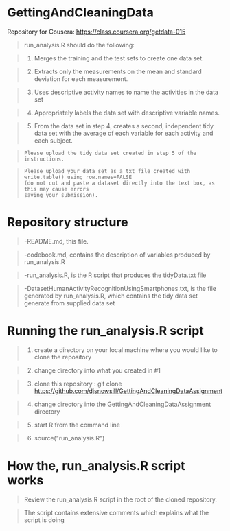 GettingAndCleaningData
======================

Repository for Cousera: https://class.coursera.org/getdata-015

> run_analysis.R should do the following:
   
>   1)  Merges the training and the test sets to create one data set.
 
>   2)  Extracts only the measurements on the mean and standard deviation for each measurement. 
 
>   3)  Uses descriptive activity names to name the activities in the data set
 
>   4)  Appropriately labels the data set with descriptive variable names. 
   
>   5)  From the data set in step 4, creates a second, independent tidy data set with the average
>       of each variable for each activity and each subject.

>     Please upload the tidy data set created in step 5 of the instructions. 

>     Please upload your data set as a txt file created with write.table() using row.names=FALSE 
>     (do not cut and paste a dataset directly into the text box, as this may cause errors 
>     saving your submission).

Repository structure
====================

> -README.md, this file.

> -codebook.md, contains the description of variables produced by run_analysis.R

> -run_analysis.R, is the R script that produces the tidyData.txt file 

> -DatasetHumanActivityRecognitionUsingSmartphones.txt, is the file generated by run_analysis.R, which contains the tidy data set
generate from supplied data set

Running the run_analysis.R script
===============================

> 1) create a directory on your local machine where you would like to clone the repository

> 2) change directory into what you created in #1

> 3) clone this repository : git clone https://github.com/djsnowsill/GettingAndCleaningDataAssignment

> 4) change directory into the GettingAndCleaningDataAssignment directory

> 5) start R from the command line

> 6) source("run_analysis.R") 

How the, run_analysis.R script works
====================================
> Review the run_analysis.R script in the root of the cloned repository.

> The script contains extensive comments which explains what the script is doing

